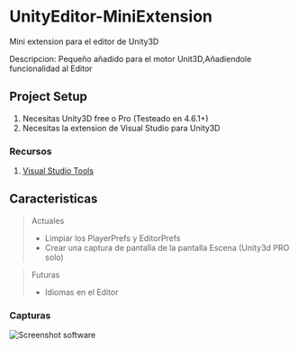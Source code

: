 # UnityEditor-MiniExtension
Mini extension para el editor de Unity3D

Descripcion: Pequeño añadido para el motor Unit3D,Añadiendole funcionalidad al Editor

## Project Setup

1. Necesitas Unity3D free o Pro (Testeado en 4.6.1+)
2. Necesitas la extension de Visual Studio para Unity3D

### Recursos

1. [Visual Studio Tools](https://visualstudiogallery.msdn.microsoft.com/20b80b8c-659b-45ef-96c1-437828fe7cf2)

## Caracteristicas

> Actuales
> 
> - Limpiar los PlayerPrefs y EditorPrefs
> - Crear una captura de pantalla de la pantalla Escena (Unity3d PRO solo)

> Futuras
>
> - Idiomas en el Editor

### Capturas

![Screenshot software](https://raw.githubusercontent.com/lPinchol/UnityEditor-MiniExtension/master/Resources/Img/ClearEditExt.png "ClearEditExt")
